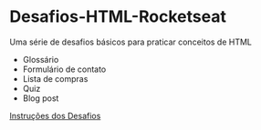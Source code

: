 # Desafios-HTML-Rocketseat
 Uma série de desafios básicos para praticar conceitos de HTML

- Glossário
- Formulário de contato
- Lista de compras
- Quiz
- Blog post

[Instruções dos Desafios](https://efficient-sloth-d85.notion.site/Desafios-HTML-ed0f6368d34d44ffab92686b9dc93229)